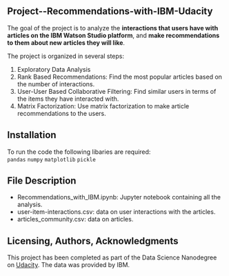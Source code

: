 ## Project--Recommendations-with-IBM-Udacity

The goal of the project is to analyze the **interactions that users have with articles on the IBM Watson Studio platform**, and **make recommendations to them about new articles they will like**.


The project is organized in several steps:
1. Exploratory Data Analysis
2. Rank Based Recommendations: Find the most popular articles based on the number of interactions.
3. User-User Based Collaborative Filtering: Find similar users in terms of the items they have interacted with.
4. Matrix Factorization: Use matrix factorization to make article recommendations to the users.


## Installation 

To run the code the following libaries are required: <br>
`pandas`
`numpy`
`matplotlib`
`pickle`

## File Description

- Recommendations_with_IBM.ipynb: Jupyter notebook containing all the analysis.
- user-item-interactions.csv: data on user interactions with the articles.
- articles_community.csv: data on articles.

## Licensing, Authors, Acknowledgments

This project has been completed as part of the Data Science Nanodegree on [Udacity](https://www.udacity.com). The data was provided by IBM.
